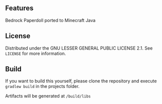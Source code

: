 ## Features
Bedrock Paperdoll ported to Minecraft Java

## License
Distributed under the GNU LESSER GENERAL PUBLIC LICENSE 2.1. See `LICENSE` for more information.

## Build
If you want to build this yourself, please clone the repository and execute `gradlew build` in the projects folder. 

Artifacts will be generated at `/build/libs`
